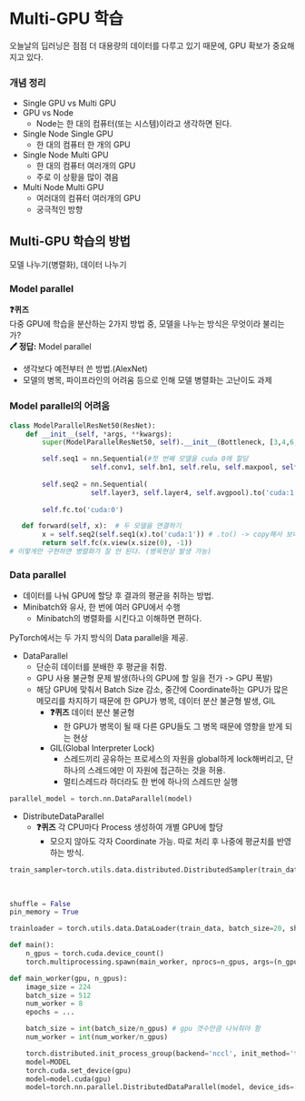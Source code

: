 # **Multi-GPU 학습**
오늘날의 딥러닝은 점점 더 대용량의 데이터를 다루고 있기 때문에, GPU 확보가 중요해지고 있다.

### **개념 정리**
- Single GPU vs Multi GPU
- GPU vs Node
  - Node는 한 대의 컴퓨터(또는 시스템)이라고 생각하면 된다.
- Single Node Single GPU
  - 한 대의 컴퓨터 한 개의 GPU
- Single Node Multi GPU
  - 한 대의 컴퓨터 여러개의 GPU
  - 주로 이 상황을 많이 겪음
- Multi Node Multi GPU
  - 여러대의 컴퓨터 여러개의 GPU
  - 궁극적인 방향

## **Multi-GPU 학습의 방법**
모델 나누기(병렬화), 데이터 나누기
### **Model parallel**
**❓퀴즈**    
다중 GPU에 학습을 분산하는 2가지 방법 중, 모델을 나누는 방식은 무엇이라 불리는가?    
**🖊 정답:** Model parallel    
- 생각보다 예전부터 쓴 방법.(AlexNet)
- 모델의 병목, 파이프라인의 어려움 등으로 인해 모델 병렬화는 고난이도 과제

### **Model parallel의 어려움**

```python
class ModelParallelResNet50(ResNet):
    def __init__(self, *args, **kwargs):
        super(ModelParallelResNet50, self).__init__(Bottleneck, [3,4,6,3], num_classes=num_classes, *args, **kwargs)

        self.seq1 = nn.Sequential(#첫 번째 모델을 cuda 0에 할당
                    self.conv1, self.bn1, self.relu, self.maxpool, self.layer1, self.layer2).to('cuda:0')
    
        self.seq2 = nn.Sequential(
                    self.layer3, self.layer4, self.avgpool).to('cuda:1') # 두 번째 모델을 cuda 1에 할당
    
        self.fc.to('cuda:0')

   def forward(self, x):  # 두 모델을 연결하기
        x = self.seq2(self.seq1(x).to('cuda:1')) # .to() -> copy해서 보내준다.
        return self.fc(x.view(x.size(0), -1))
# 이렇게만 구현하면 병렬화가 잘 안 된다. (병목현상 발생 가능)
```

### **Data parallel**
- 데이터를 나눠 GPU에 할당 후 결과의 평균을 취하는 방법.
- Minibatch와 유사, 한 번에 여러 GPU에서 수행
  - Minibatch의 병렬화를 시킨다고 이해하면 편하다.

PyTorch에서는 두 가지 방식의 Data parallel을 제공.
- DataParallel
  - 단순히 데이터를 분배한 후 평균을 취함.
  - GPU 사용 불균형 문제 발생(하나의 GPU에 할 일을 전가 -> GPU 폭발)
  - 해당 GPU에 맞춰서 Batch Size 감소, 중간에 Coordinate하는 GPU가 많은 메모리를 차지하기 때문에 한 GPU가 병목, 데이터 분산 불균형 발생, GIL
      - **❓퀴즈** 데이터 분산 불균형
        - 한 GPU가 병목이 될 때 다른 GPU들도 그 병목 때문에 영향을 받게 되는 현상
      - GIL(Global Interpreter Lock)
        - 스레드끼리 공유하는 프로세스의 자원을 global하게 lock해버리고, 단 하나의 스레드에만 이 자원에 접근하는 것을 허용.
        - 멀티스레드라 하더라도 한 번에 하나의 스레드만 실행
```python
parallel_model = torch.nn.DataParallel(model)
```
- DistributeDataParallel
  - **❓퀴즈** 각 CPU마다 Process 생성하여 개별 GPU에 할당
    - 모으지 않아도 각자 Coordinate 가능. 따로 처리 후 나중에 평균치를 반영하는 방식.
```python
train_sampler=torch.utils.data.distributed.DistributedSampler(train_data) # DataLoader의 Sampler 사용
                                                                          # Sampler: index를 컨트롤ultiprocessign 하는 방법.
                                                                          # shuffle=False여야 함. (직접 인덱스를 컨트롤하기 때문)
                                                                          # DistributedSampler를 사용해야 학습데이터가 각각의 프로세스에 균일하게 배분됨.
shuffle = False
pin_memory = True

trainloader = torch.utils.data.DataLoader(train_data, batch_size=20, shuffle=shuffle, pin_memory=pin_memory, num_workers=3, sampler=train_sampler)

def main():
    n_gpus = torch.cuda.device_count()
    torch.multiprocessing.spawn(main_worker, nprocs=n_gpus, args=(n_gpus))

def main_worker(gpu, n_gpus):
    image_size = 224
    batch_size = 512
    num_worker = 8
    epochs = ...

    batch_size = int(batch_size/n_gpus) # gpu 갯수만큼 나눠줘야 함
    num_worker = int(num_worker/n_gpus)

    torch.distributed.init_process_group(backend='nccl', init_method='tcp://127.0.0.1:2568', world_size=n_gpus, rank=gpu) # 멀티프로세싱 통신 규약 정의
    model=MODEL
    torch.cuda.set_device(gpu)
    model=model.cuda(gpu)
    model=torch.nn.parallel.DistributedDataParallel(model, device_ids=[gpu]) # DistributedDataParallel 정의
```
